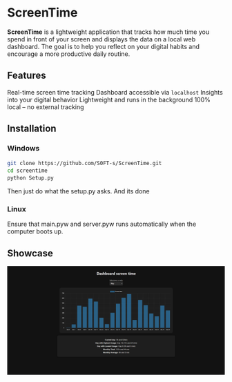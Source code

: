 # ScreenTime

**ScreenTime** is a lightweight application that tracks how much time you spend in front of your screen and displays the data on a local web dashboard. The goal is to help you reflect on your digital habits and encourage a more productive daily routine.

##  Features

 Real-time screen time tracking
 Dashboard accessible via `localhost`
 Insights into your digital behavior
 Lightweight and runs in the background
 100% local – no external tracking

## Installation
### Windows
```bash
git clone https://github.com/S0FT-s/ScreenTime.git
cd screentime
python Setup.py
```
Then just do what the setup.py asks.
And its done

### Linux
Ensure that main.pyw and server.pyw runs automatically when the computer boots up.

## Showcase 
![DashBoard](Images/siteImage1.png)
